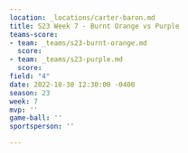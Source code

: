 ```yaml
---
location: _locations/carter-baron.md
title: S23 Week 7 - Burnt Orange vs Purple
teams-score:
- team: _teams/s23-burnt-orange.md
  score: 
- team: _teams/s23-purple.md
  score: 
field: "4"
date: 2022-10-30 12:30:00 -0400
season: 23
week: 7
mvp: ''
game-ball: ''
sportsperson: ''

---
```

